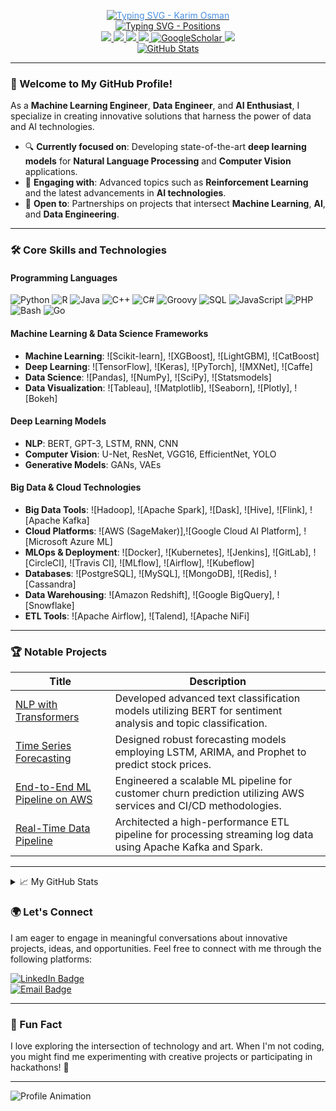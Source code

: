<p align="center">
  <a href="https://github.com/karimosman89">
    <img src="https://readme-typing-svg.demolab.com?font=Georgia&size=32&duration=2000&pause=100&color=F1C40F&lines=Karim+Osman" alt="Typing SVG - Karim Osman" style="color: #4A90E2;" />
  </a>
  <br/>
  <a href="https://github.com/karimosman89">
    <img src="https://readme-typing-svg.demolab.com?font=Georgia&size=18&duration=2000&pause=100&multiline=true&width=500&height=80&colors=2ECC71,3498DB,E74C3C,9B59B6,F1C40F,28B463&lines=Machine+Learning+Engineer+|+Data+Engineer+|+Data+Scientist;AI+Engineer+|+Data+Engineering+|+DevOps" alt="Typing SVG - Positions" />
  </a>
  <br/>
  <a href="https://kosman.streamlit.app">
    <img src="https://img.shields.io/badge/Website-kosman.streamlit.app-red?style=flat-square">
</a>  
<a href="https://drive.google.com/file/d/18SLECTaOP9vgHKqGrgRdVotPRWu_V7nZ/preview">
    <img src="https://img.shields.io/badge/PDF-CV-red?style=flat-square&logo=adobe">
</a>  
<a href="https://www.linkedin.com/in/karimosman89/">
    <img src="https://img.shields.io/badge/-Linkedin-blue?style=flat-square&logo=linkedin">
</a>
<a href="mailto:karim.programmer2020@gmail.com">
    <img src="https://img.shields.io/badge/-Email-red?style=flat-square&logo=gmail&logoColor=white">
</a>
<a href='https://scholar.google.com/citations?user=pwlwbecAAAAJ&hl=en&authuser=1&oi=sra' target="_blank">
    <img alt='GoogleScholar' src='https://img.shields.io/badge/Scholar-100000?style=flat&logo=GoogleScholar&logoColor=white&&color=0181FF'>
</a>
<a href="https://pypi.org/user/karimosman89/">
    <img src="https://img.shields.io/badge/PyPi-karimosman-blue?style=flat-square&logo=pypi&logoColor=white">
</a>
  <br/>
  <a href="https://github.com/karimosman89">
    <img src="https://github-stats-alpha.vercel.app/api?username=karimosman89&cc=22272e&tc=37BCF6&ic=fff&bc=0000" alt="GitHub Stats">
  </a>
</p>





---

### 👋 Welcome to My GitHub Profile!

As a **Machine Learning Engineer**, **Data Engineer**, and **AI Enthusiast**, I specialize in creating innovative solutions that harness the power of data and AI technologies.

* 🔍 **Currently focused on**: Developing state-of-the-art **deep learning models** for **Natural Language Processing** and **Computer Vision** applications.
* 📖 **Engaging with**: Advanced topics such as **Reinforcement Learning** and the latest advancements in **AI technologies**.
* 🤝 **Open to**: Partnerships on projects that intersect **Machine Learning**, **AI**, and **Data Engineering**.

---

### 🛠️ Core Skills and Technologies

#### **Programming Languages**
![Python](https://skillicons.dev/icons?i=python&perline=13)
![R](https://skillicons.dev/icons?i=r&perline=13) 
![Java](https://skillicons.dev/icons?i=java&perline=13) 
![C++](https://skillicons.dev/icons?i=cpp&perline=13)
![C#](https://skillicons.dev/icons?i=cs&perline=13) 
![Groovy](https://skillicons.dev/icons?i=gradle&perline=13)
![SQL](https://skillicons.dev/icons?i=mysql&perline=13) 
![JavaScript](https://skillicons.dev/icons?i=js&perline=13) 
![PHP](https://skillicons.dev/icons?i=php&perline=13) 
![Bash](https://skillicons.dev/icons?i=bash&perline=13) 
![Go](https://skillicons.dev/icons?i=go&perline=13) 

#### **Machine Learning & Data Science Frameworks**
- **Machine Learning**: ![Scikit-learn], ![XGBoost], ![LightGBM], ![CatBoost]
- **Deep Learning**: ![TensorFlow], ![Keras], ![PyTorch], ![MXNet], ![Caffe]
- **Data Science**: ![Pandas], ![NumPy], ![SciPy], ![Statsmodels]
- **Data Visualization**: ![Tableau], ![Matplotlib], ![Seaborn], ![Plotly], ![Bokeh]

#### **Deep Learning Models**
- **NLP**: BERT, GPT-3, LSTM, RNN, CNN
- **Computer Vision**: U-Net, ResNet, VGG16, EfficientNet, YOLO
- **Generative Models**: GANs, VAEs

#### **Big Data & Cloud Technologies**
- **Big Data Tools**: ![Hadoop], ![Apache Spark], ![Dask], ![Hive], ![Flink], ![Apache Kafka]
- **Cloud Platforms**: ![AWS (SageMaker)],![Google Cloud AI Platform], ![Microsoft Azure ML]
- **MLOps & Deployment**: ![Docker], ![Kubernetes], ![Jenkins], ![GitLab], ![CircleCI], ![Travis CI], ![MLflow], ![Airflow], ![Kubeflow]
- **Databases**: ![PostgreSQL], ![MySQL], ![MongoDB], ![Redis], ![Cassandra]
- **Data Warehousing**: ![Amazon Redshift], ![Google BigQuery], ![Snowflake]
- **ETL Tools**: ![Apache Airflow], ![Talend], ![Apache NiFi]

---

### 🏆 Notable Projects

| Title | Description |
|-------|-------------|
| [NLP with Transformers](https://github.com/karimosman89/NLP-with-Transformers) | Developed advanced text classification models utilizing BERT for sentiment analysis and topic classification. |
| [Time Series Forecasting](https://github.com/karimosman89/time-series) | Designed robust forecasting models employing LSTM, ARIMA, and Prophet to predict stock prices. |
| [End-to-End ML Pipeline on AWS](https://github.com/karimosman89/ML-Pipeline-AWS) | Engineered a scalable ML pipeline for customer churn prediction utilizing AWS services and CI/CD methodologies. |
| [Real-Time Data Pipeline](https://github.com/karimosman89/Data-Pipeline) | Architected a high-performance ETL pipeline for processing streaming log data using Apache Kafka and Spark. |

---

<details>
<summary>📈 My GitHub Stats</summary>
<br>
  
  ![](http://github-profile-summary-cards.vercel.app/api/cards/profile-details?username=karimosman89&theme=dracula) 
  
  ![](http://github-profile-summary-cards.vercel.app/api/cards/repos-per-language?username=karimosman89&theme=dracula) 
  
  [![Top languages](https://github-readme-mwendwa.vercel.app/api/top-langs/?username=karimosman89&layout=compact&count_private=true&theme=blue-green&title_color=00b3ff)](#)

  [![Karim's current streak](https://streak-stats.demolab.com/?user=karimosman89&count_private=true&theme=blue-green&title_color=00b3ff)](#)
<br>
</details>

### 🌍 Let's Connect

I am eager to engage in meaningful conversations about innovative projects, ideas, and opportunities. Feel free to connect with me through the following platforms:

[![LinkedIn Badge](https://img.shields.io/badge/LinkedIn-Karim--Osman-blue)](https://linkedin.com/in/karimosman89)  
[![Email Badge](https://img.shields.io/badge/Email-karim.programmer2020@gmail.com-red)](mailto:karim.programmer2020@gmail.com)

---

### 🌟 Fun Fact
I love exploring the intersection of technology and art. When I'm not coding, you might find me experimenting with creative projects or participating in hackathons! 🚀

---

<!-- Animations for unique touch -->
![Profile Animation](https://raw.githubusercontent.com/yourusername/yourrepository/main/animation.gif) <!-- Make sure to replace the URL with an actual GIF link -->

